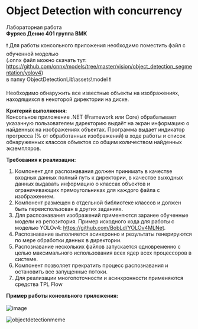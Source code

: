 # Object Detection with concurrency
Лабораторная работа <br />
**Фуряев Денис 401 группа ВМК**

:heavy_exclamation_mark: Для работы консольного приложения необходимо поместить файл с обученной моделью <br />(.onnx файл можно скачать тут: https://github.com/onnx/models/tree/master/vision/object_detection_segmentation/yolov4) <br /> в папку ObjectDetectionLib\assets\model 
 :heavy_exclamation_mark:

Необходимо обнаружить все известные объекты на изображениях, находящихся в некоторой директории на диске.  

**Критерий выполнения:**  <br />
  Консольное приложение .NET (Framework или Core) обрабатывает указанную пользователем директорию выдаёт на экран информацию о найденных на изображениях объектах. 
Программа выдает индикатор прогресса (% от обработанных изображений) в ходе работы и список обнаруженных классов объектов со общим количеством найденных экземпляров. 

**Требования к реализации:** <br />
1) Компонент для распознавания должен принимать в качестве входных данных полный путь к директории, в качестве выходных данных выдавать информацию о классах объектов и ограничивающих прямоугольниках для каждого файла с изображением. 
2) Компонент размещен в отдельной библиотеке классов и должен быть переиспользован в других заданиях. 
3) Для распознавания изображений применяются заранее обученные модели из репозитория. Пример исходного кода для работы с моделью YOLOv4: https://github.com/BobLd/YOLOv4MLNet. 
4) Распознавание выполняется асинхронно и результаты генерируются по мере обработки данных в директории. 
5) Распознавание нескольких файлов запускается одновременно с целью максимального использования всех ядер всех процессоров в системе. 
6) Компонент позволяет прекратить процесс распознавания и остановить все запущенные потоки. 
7) Для реализации многопоточности и асинхронности применяются средства TPL Flow 

**Пример работы консольного приложения:** <br /> <br />
![image](https://user-images.githubusercontent.com/65111871/137720894-37856ce5-ae3b-4a04-ab38-9c95e9a3d7f5.png)


![objectdetectionmeme](https://user-images.githubusercontent.com/65111871/134655343-7084386a-476d-4b51-9883-a2e241c1ce3f.png)
